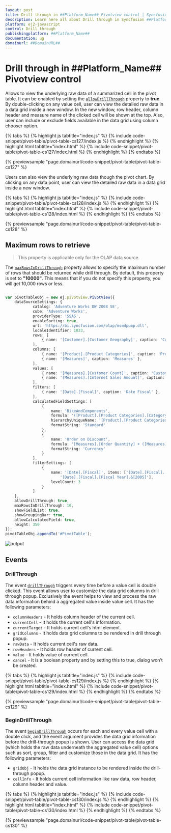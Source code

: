 ```yaml
---
layout: post
title: Drill through in ##Platform_Name## Pivotview control | Syncfusion
description: Learn here all about Drill through in Syncfusion ##Platform_Name## Pivotview control of Syncfusion Essential JS 2 and more.
platform: ej2-javascript
control: Drill through 
publishingplatform: ##Platform_Name##
documentation: ug
domainurl: ##DomainURL##
---
```


# Drill through in ##Platform_Name## Pivotview control

Allows to view the underlying raw data of a summarized cell in the pivot table. It can be enabled by setting the [`allowDrillThrough`](https://ej2.syncfusion.com/javascript/documentation/api/pivotview/#allowdrillthrough) property to **true**. By double-clicking on any value cell, user can view the detailed raw data in a data grid inside a new window. In the new window, row header, column header and measure name of the clicked cell will be shown at the top. Also, user can include or exclude fields available in the data grid using column chooser option.

{% tabs %}
{% highlight js tabtitle="index.js" %}
{% include code-snippet/pivot-table/pivot-table-cs127/index.js %}
{% endhighlight %}
{% highlight html tabtitle="index.html" %}
{% include code-snippet/pivot-table/pivot-table-cs127/index.html %}
{% endhighlight %}
{% endtabs %}
        
{% previewsample "page.domainurl/code-snippet/pivot-table/pivot-table-cs127" %}

Users can also view the underlying raw data though the pivot chart. By clicking on any data point, user can view the detailed raw data in a data grid inside a new window.

{% tabs %}
{% highlight js tabtitle="index.js" %}
{% include code-snippet/pivot-table/pivot-table-cs128/index.js %}
{% endhighlight %}
{% highlight html tabtitle="index.html" %}
{% include code-snippet/pivot-table/pivot-table-cs128/index.html %}
{% endhighlight %}
{% endtabs %}
        
{% previewsample "page.domainurl/code-snippet/pivot-table/pivot-table-cs128" %}

## Maximum rows to retrieve

> This property is applicable only for the OLAP data source.

The [`maxRowsInDrillThrough`](https://ej2.syncfusion.com/javascript/documentation/api/pivotview/#maxrowsindrillthrough) property allows to specify the maximum number of rows that should be returned while drill through. By default, this property is set to **"10000"**. This means that if you do not specify this property, you will get 10,000 rows or less.

```ts

var pivotTableObj = new ej.pivotview.PivotView({
    dataSourceSettings: {
            catalog: 'Adventure Works DW 2008 SE',
            cube: 'Adventure Works',
            providerType: 'SSAS',
            enableSorting: true,
            url: 'https://bi.syncfusion.com/olap/msmdpump.dll',
            localeIdentifier: 1033,
            rows: [
                { name: '[Customer].[Customer Geography]', caption: 'Customer Geography' },
            ],
            columns: [
                { name: '[Product].[Product Categories]', caption: 'Product Categories' },
                { name: '[Measures]', caption: 'Measures' },
            ],
            values: [
                { name: '[Measures].[Customer Count]', caption: 'Customer Count' },
                { name: '[Measures].[Internet Sales Amount]', caption: 'Internet Sales Amount' }
            ],
            filters: [
                { name: '[Date].[Fiscal]', caption: 'Date Fiscal' },
            ],
            calculatedFieldSettings: [
                {
                    name: 'BikeAndComponents',
                    formula: '([Product].[Product Categories].[Category].[Bikes] + [Product].[Product Categories].[Category].[Components] )',
                    hierarchyUniqueName: '[Product].[Product Categories]',
                    formatString: 'Standard'
                },
                {
                    name: 'Order on Discount',
                    formula: '[Measures].[Order Quantity] + ([Measures].[Order Quantity] * 0.10)',
                    formatString: 'Currency'
                }
            ],
            filterSettings: [
                {
                    name: '[Date].[Fiscal]', items: ['[Date].[Fiscal].[Fiscal Quarter].&[2002]&[4]',
                        '[Date].[Fiscal].[Fiscal Year].&[2005]'],
                    levelCount: 3
                }
            ]
    },
    allowDrillThrough: true,
    maxRowsInDrillThrough: 10,
    showFieldList: true,
    showGroupingBar: true,
    allowCalculatedField: true,
    height: 350
});
pivotTableObj.appendTo('#PivotTable');

```

![output](images/maxrows.png)

## Events

### DrillThrough

The event [`drillThrough`](https://ej2.syncfusion.com/javascript/documentation/api/pivotview/#drillthrough) triggers every time before a value cell is double clicked. This event allows user to customize the data grid columns in drill through popup. Exclusively the event helps to view and process the raw data information behind a aggregated value inside value cell. It has the following parameters:

* `columnHeaders` - It holds column header of the current cell.
* `currentCell` - It holds the current cell's information.
* `currentTarget` - It holds current cell's html element.
* `gridColumns` - It holds data grid columns to be rendered in drill through popup.
* `rawData` - It holds current cell's raw data.
* `rowHeaders` - It holds row header of current cell.
* `value` - It holds value of current cell.
* `cancel` - It is a boolean property and by setting this to true, dialog won’t be created.

{% tabs %}
{% highlight js tabtitle="index.js" %}
{% include code-snippet/pivot-table/pivot-table-cs129/index.js %}
{% endhighlight %}
{% highlight html tabtitle="index.html" %}
{% include code-snippet/pivot-table/pivot-table-cs129/index.html %}
{% endhighlight %}
{% endtabs %}
        
{% previewsample "page.domainurl/code-snippet/pivot-table/pivot-table-cs129" %}

### BeginDrillThrough

The event [`beginDrillThrough`](https://ej2.syncfusion.com/javascript/documentation/api/pivotview/#begindrillthrough) occurs for each and every value cell with a double click, and the event argument provides the data grid information before the drill-through popup is shown. User can access the data grid (which holds the raw data underneath the aggregated value cell) options such as sort, group, filter and customize those in the data grid. It has the following parameters:

* `gridObj` - It holds the data grid instance to be rendered inside the drill-through popup.
* `cellInfo` - It holds current cell information like raw data, row header, column header and value.

{% tabs %}
{% highlight js tabtitle="index.js" %}
{% include code-snippet/pivot-table/pivot-table-cs130/index.js %}
{% endhighlight %}
{% highlight html tabtitle="index.html" %}
{% include code-snippet/pivot-table/pivot-table-cs130/index.html %}
{% endhighlight %}
{% endtabs %}
        
{% previewsample "page.domainurl/code-snippet/pivot-table/pivot-table-cs130" %}